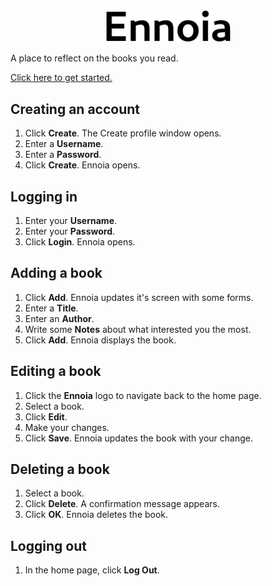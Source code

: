 <div align="center">
  <img src="bookshelf/static/Ennoia.svg" alt="Ennoia logo" width="200">
</div>

A place to reflect on the books you read.

[Click here to get started.](https://ennoia.pythonanywhere.com/auth/login)


## Creating an account

1. Click **Create**. The Create profile window opens.
2. Enter a **Username**.
3. Enter a **Password**.
4. Click **Create**. Ennoia opens.

## Logging in

1. Enter your **Username**.
2. Enter your **Password**.
3. Click **Login**. Ennoia opens.

## Adding a book

1. Click **Add**. Ennoia updates it's screen with some forms.
2. Enter a **Title**.
3. Enter an **Author**.
4. Write some **Notes** about what interested you the most.
5. Click **Add**. Ennoia displays the book.

## Editing a book

1. Click the **Ennoia** logo to navigate back to the home page.
2. Select a book.
3. Click **Edit**.
4. Make your changes.
5. Click **Save**. Ennoia updates the book with your change.

## Deleting a book

1. Select a book.
2. Click **Delete**. A confirmation message appears.
3. Click **OK**. Ennoia deletes the book.

## Logging out

1. In the home page, click **Log Out**.
